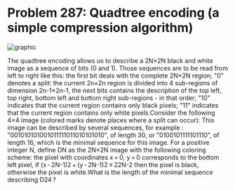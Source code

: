 # Problem 287: Quadtree encoding (a simple compression algorithm)

![graphic](img287.gif)

The quadtree encoding allows us to describe a 2N×2N black and white
image as a sequence of bits (0 and 1). Those sequences are to be read
from left to right like this: the first bit deals with the complete
2N×2N region; "0" denotes a split: the current 2n×2n region is divided
into 4 sub-regions of dimension 2n-1×2n-1, the next bits contains the
description of the top left, top right, bottom left and bottom right
sub-regions - in that order; "10" indicates that the current region
contains only black pixels; "11" indicates that the current region
contains only white pixels.Consider the following 4×4 image (colored
marks denote places where a split can occur): This image can be
described by several sequences, for example :
"001010101001011111011010101010", of length 30, or "0100101111101110",
of length 16, which is the minimal sequence for this image. For a
positive integer N, define DN as the 2N×2N image with the following
coloring scheme: the pixel with coordinates x = 0, y = 0 corresponds to
the bottom left pixel, if (x - 2N-1)2 + (y - 2N-1)2 ≤ 22N-2 then the
pixel is black, otherwise the pixel is white.What is the length of the
minimal sequence describing D24 ?